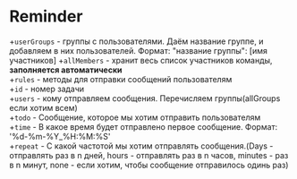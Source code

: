 # Reminder
+`userGroups` - группы с пользователями. Даём название группе, и добавляем в них пользователей. Формат: "название группы": [имя участников]
+`allMembers` - хранит весь список участников команды, **заполняется автоматически**   
+`rules` - методы для отправки сообщений пользователям   
+`id` - номер задачи   
+`users` - кому отправляем сообщения. Перечисляем группы(allGroups если хотим всем)   
+`todo` - Сообщение, которое мы хотим отправить пользователям   
+`time` - В какое время будет отправлено первое сообщение. Формат: '%d-%m-%Y_%H:%M:%S'   
+`repeat` - С какой частотой мы хотим отправлять сообщения.(Days - отправлять раз в n дней, hours - отправлять раз в n часов, minutes - раз в n минут, none - если хотим, чтобы сообщение отправилось одинь раз)


